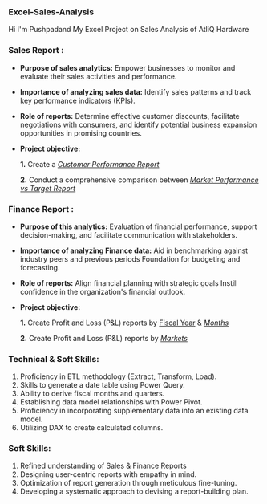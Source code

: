 ### Excel-Sales-Analysis

Hi I'm Pushpadand My Excel Project on Sales Analysis of AtliQ Hardware

### Sales Report :


- **Purpose of sales analytics:** Empower businesses to monitor and evaluate their sales activities and performance.

- **Importance of analyzing sales data:** Identify sales patterns and track key performance indicators (KPIs).

- **Role of reports:** Determine effective customer discounts, facilitate negotiations with consumers, and identify potential business expansion opportunities in promising countries.

- **Project objective:** 

    **1.** Create a _[Customer Performance Report](https://github.com/Pushpadant07/Sales-Analysis-Using-Excel/blob/eedcd4105de972486adc110af58ba6c07e7f5587/Customer%20Performance%20Report.pdf)_

    **2.** Conduct a comprehensive comparison between _[Market Performance vs Target Report](https://github.com/userattachments/files/16638905/Market.Performance.vs.Target.Report.pdf)_




### Finance Report :



- **Purpose of this analytics:** Evaluation of financial performance, support decision-making, and facilitate communication with stakeholders.

- **Importance of analyzing Finance data:** Aid in benchmarking against industry peers and previous periods Foundation for budgeting and forecasting.

- **Role of reports:** Align financial planning with strategic goals Instill confidence in the organization's financial outlook.

- **Project objective:** 

    **1.** Create Profit and Loss (P&L) reports by [Fiscal Year](https://github.com/user-attachments/files/16638915/P.L.Statement.by.Fiscal.Year.pdf) & _[Months](https://github.com/user-attachments/files/16638949/P.L.Statement.by.Months.pdf)_ 

   **2.** Create Profit and Loss (P&L) reports by _[Markets](https://github.com/user-attachments/files/16638931/P.L.Statement.by.Markets.pdf)_

### Technical & Soft Skills:

1.	Proficiency in ETL methodology (Extract, Transform, Load).
2.	Skills to generate a date table using Power Query.
3.	Ability to derive fiscal months and quarters.
4.	Establishing data model relationships with Power Pivot.
5.	Proficiency in incorporating supplementary data into an existing data model.
6.	Utilizing DAX to create calculated columns.


### Soft Skills:

1. Refined understanding of Sales & Finance Reports
2. Designing user-centric reports with empathy in mind.
3. Optimization of report generation through meticulous fine-tuning.
4. Developing a systematic approach to devising a report-building plan.
